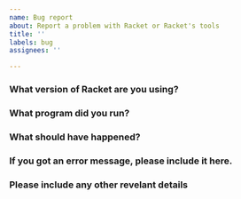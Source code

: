 ```yaml
---
name: Bug report
about: Report a problem with Racket or Racket's tools
title: ''
labels: bug
assignees: ''

---
```


### What version of Racket are you using?

### What program did you run?

### What should have happened?

### If you got an error message, please include it here.

### Please include any other revelant details
